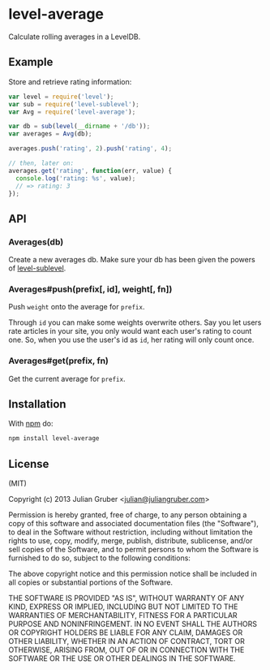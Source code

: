 
# level-average

Calculate rolling averages in a LevelDB.

## Example

Store and retrieve rating information:

```js
var level = require('level');
var sub = require('level-sublevel');
var Avg = require('level-average');

var db = sub(level(__dirname + '/db'));
var averages = Avg(db);

averages.push('rating', 2).push('rating', 4);

// then, later on:
averages.get('rating', function(err, value) {
  console.log('rating: %s', value);
  // => rating: 3
});
```

## API

### Averages(db)

Create a new averages db. Make sure your db has been given the powers of [level-sublevel](https://github.com/dominictarr/level-sublevel).

### Averages#push(prefix[, id], weight[, fn])

Push `weight` onto the average for `prefix`.

Through `id` you can make some weights overwrite others. Say you let users rate articles in your site, you only would want each user's rating to count one. So, when you use the user's id as `id`, her rating will only count once.

### Averages#get(prefix, fn)

Get the current average for `prefix`.

## Installation

With [npm](https://npmjs.org) do:

```bash
npm install level-average
```

## License

(MIT)

Copyright (c) 2013 Julian Gruber &lt;julian@juliangruber.com&gt;

Permission is hereby granted, free of charge, to any person obtaining a copy of
this software and associated documentation files (the "Software"), to deal in
the Software without restriction, including without limitation the rights to
use, copy, modify, merge, publish, distribute, sublicense, and/or sell copies
of the Software, and to permit persons to whom the Software is furnished to do
so, subject to the following conditions:

The above copyright notice and this permission notice shall be included in all
copies or substantial portions of the Software.

THE SOFTWARE IS PROVIDED "AS IS", WITHOUT WARRANTY OF ANY KIND, EXPRESS OR
IMPLIED, INCLUDING BUT NOT LIMITED TO THE WARRANTIES OF MERCHANTABILITY,
FITNESS FOR A PARTICULAR PURPOSE AND NONINFRINGEMENT. IN NO EVENT SHALL THE
AUTHORS OR COPYRIGHT HOLDERS BE LIABLE FOR ANY CLAIM, DAMAGES OR OTHER
LIABILITY, WHETHER IN AN ACTION OF CONTRACT, TORT OR OTHERWISE, ARISING FROM,
OUT OF OR IN CONNECTION WITH THE SOFTWARE OR THE USE OR OTHER DEALINGS IN THE
SOFTWARE.
